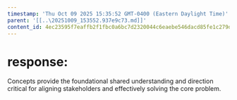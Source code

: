 ```yaml
---
timestamp: 'Thu Oct 09 2025 15:35:52 GMT-0400 (Eastern Daylight Time)'
parent: '[[..\20251009_153552.937e9c73.md]]'
content_id: 4ec23595f7eaffb2f1fbc0a6bc7d2320044c6eaebe546dacd85fe1c279d81d2e
---
```


# response:

Concepts provide the foundational shared understanding and direction critical for aligning stakeholders and effectively solving the core problem.
